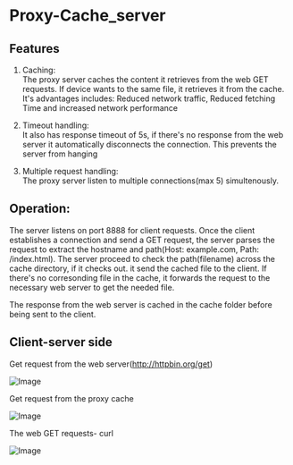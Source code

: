 # Proxy-Cache_server

## Features
1. Caching:<br>
   The proxy server caches the content it retrieves from the web GET requests. If device wants to the same file, it retrieves it from the cache. 
   It's advantages includes: Reduced network traffic, Reduced fetching Time and increased network performance
   
2. Timeout handling:<br>
   It also has response timeout of 5s, if there's no response from the web server it automatically disconnects the  connection. This prevents the server from hanging

3. Multiple request handling:<br>
     The proxy server listen to multiple connections(max 5) simultenously. 


## Operation:
The server listens on port 8888 for client requests. Once the client establishes a connection and send a GET request, the server parses the request to extract the hostname and path(Host: example.com, Path: /index.html). 
The server proceed to check the path(filename) across the cache directory, if it checks out. it send the cached file to the client.
If there's no corresonding file in the cache, it forwards the request to the necessary web server to get  the needed file.

The response from the web server is cached in the cache folder before being sent to the client.


## Client-server side

   Get request from the web server(http://httpbin.org/get)
   
   ![Image](https://github.com/user-attachments/assets/075a4f9a-f16e-4597-bf65-7b9d7412fa4c)
   
   
   Get request from the proxy cache
   
   ![Image](https://github.com/user-attachments/assets/e7fde73e-c1df-4c33-bd2c-0af549cdb7b9)
   
   The web GET requests- curl
   
   ![Image](https://github.com/user-attachments/assets/e38d19f9-f0aa-40ed-96e3-d345949680f0)
